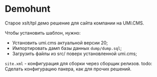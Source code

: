 # Demohunt
Старое xslt/tpl демо решение для сайта компании на UMI.CMS.

Чтобы установить шаблон, нужно:
 * Установить umi.cms актуальной версии 20;
 * Импортировать дамп базы данных `dump/dump.sql`;
 * Загрузить файлы из src/ поверх установленной umi.cms;
 
 `site.xml` - конфигурация для сборки через сборщик релизов.
 todo: Сделать конфигурацию пакера, как для прочих решений.